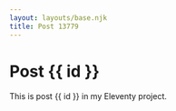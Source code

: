 ```yaml
---
layout: layouts/base.njk
title: Post 13779
---
```


# Post {{ id }}

This is post {{ id }} in my Eleventy project.
